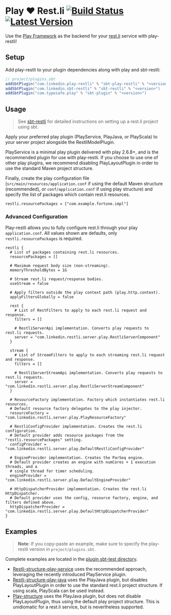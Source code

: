 # Play :heart: ️Rest.li [![Build Status](https://travis-ci.org/linkedin/play-restli.svg?branch=master)](https://travis-ci.org/linkedin/play-restli) [![Latest Version](https://img.shields.io/github/tag/linkedin/play-restli.svg?label=version)](https://bintray.com/play-restli/sbt-plugins/sbt-play-restli)

Use the [Play Framework](https://playframework.com) as the backend for your [rest.li](https://rest.li) service with play-restli!

Setup
-----
Add play-restli to your plugin dependencies along with play and sbt-restli:
```scala
// project/plugins.sbt
addSbtPlugin("com.linkedin.play-restli" % "sbt-play-restli" % "<version>")
addSbtPlugin("com.linkedin.sbt-restli" % "sbt-restli" % "<version>")
addSbtPlugin("com.typesafe.play" % "sbt-plugin" % "<version>")
```

Usage
-----
> See [sbt-restli](https://github.com/TylerHorth/sbt-restli) for detailed instructions on setting up a rest.li project using sbt.

Apply your preferred play plugin (PlayService, PlayJava, or PlayScala) to your server project alongside the RestliModelPlugin.

PlayService is a minimal play plugin delivered with play 2.6.8+, and is the recommended plugin for use with play-restli. If you choose to use one of other play plugins, we recommend disabling PlayLayoutPlugin in order to use the standard Maven project structure. 

Finally, create the play configuration file (`src/main/resources/application.conf` if using the default Maven structure (recommended), *or* `conf/application.conf` if using play structure) and specify the list of packages which contain rest.li resources.
```properties
restli.resourcePackages = ["com.example.fortune.impl"]
```

### Advanced Configuration

Play-restli allows you to fully configure rest.li through your play `application.conf`. All values shown are defaults, only `restli.resourcePackages` is required. 

```properties
restli {
  # List of packages containing rest.li resources.
  resourcePackages = []
  
  # Maximum request body size (non-streaming).
  memoryThresholdBytes = 1G
  
  # Stream rest.li request/response bodies.
  useStream = false

  # Apply filters outside the play context path (play.http.context).
  applyFiltersGlobally = false

  rest {
    # List of RestFilters to apply to each rest.li request and response.
    filters = []
    
    # RestliServerApi implementation. Converts play requests to rest.li requests.
    server = "com.linkedin.restli.server.play.RestliServerComponent"
  }
  
  stream {
    # List of StreamFilters to apply to each streaming rest.li request and response.
    filters = []
    
    # RestliServerStreamApi implementation. Converts play requests to rest.li requests.
    server = "com.linkedin.restli.server.play.RestliServerStreamComponent"
  }
  
  # ResourceFactory implementation. Factory which instantiates rest.li resources. 
  # Default resource factory delegates to the play injector.
  resourceFactory = "com.linkedin.restli.server.play.PlayResourceFactory"
  
  # RestliConfigProvider implementation. Creates the rest.li configuration. 
  # Default provider adds resource packages from the "restli.resourcePackages" setting. 
  configProvider = "com.linkedin.restli.server.play.DefaultRestliConfigProvider"
  
  # EngineProvider implementation. Creates the ParSeq engine.
  # Default provider creates an engine with numCores + 1 execution threads, and a 
  # single thread for timer scheduling.
  engineProvider = "com.linkedin.restli.server.play.DefaultEngineProvider"

  # HttpDispatcherProvider implementation. Creates the rest.li HttpDispatcher.
  # Default provider uses the config, resource factory, engine, and filters defined above.
  httpDispatcherProvider = "com.linkedin.restli.server.play.DefaultHttpDispatcherProvider"
}
```

Examples
--------
> **Note**: If you copy-paste an example, make sure to specify the play-restli version in `project/plugins.sbt`.

Complete examples are located in the [plugin sbt-test directory](sbt-play-restli/src/sbt-test/sbt-play-restli). 

- [Restli-structure-play-service](sbt-play-restli/src/sbt-test/sbt-play-restli/restli-structure-play-service) uses the recommended approach, leveraging the recently introduced PlayService plugin.
- [Restli-structure-play-java](sbt-play-restli/src/sbt-test/sbt-play-restli/restli-structure-play-java) uses the PlayJava plugin, but disables PlayLayoutPlugin in order to use the standard rest.li project structure. If using scala, PlayScala can be used instead.
- [Play-structure](sbt-play-restli/src/sbt-test/sbt-play-restli/play-structure) uses the PlayJava plugin, but does not disable PlayLayoutPlugin, thus using the default play project structure. This is unidiomatic for a rest.li service, but is nevertheless supported. 
